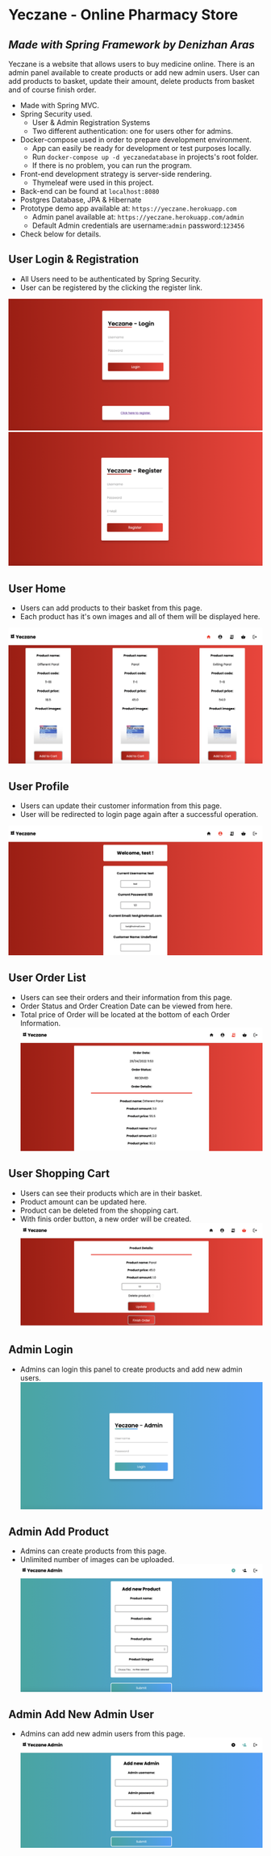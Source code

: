 # Yeczane - Online Pharmacy Store
## _Made with Spring Framework by Denizhan Aras_

Yeczane is a website that allows users to buy medicine online. There is an admin panel available to create products or add new admin users. User can add products to basket, update their amount, delete products from basket and of course finish order.

- Made with Spring MVC.
- Spring Security used.
  - User & Admin Registration Systems
  - Two different authentication: one for users other for admins.
- Docker-compose used in order to prepare development environment.
  - App can easily be ready for development or test purposes locally.
  - Run `docker-compose up -d yeczanedatabase` in projects's root folder.
  - If there is no problem, you can run the program.
- Front-end development strategy is server-side rendering.
  - Thymeleaf were used in this project.
- Back-end can be found at `localhost:8080`
- Postgres Database, JPA & Hibernate
- Prototype demo app available at: `https://yeczane.herokuapp.com`
  - Admin panel available at: `https://yeczane.herokuapp.com/admin`
  - Default Admin credentials are username:`admin` password:`123456`
- Check below for details.

## User Login & Registration
- All Users need to be authenticated by Spring Security.
- User can be registered by the clicking the register link.

![UserLogin](images/userLogin.png)
![UserRegister](images/userRegister.png)

## User Home
- Users can add products to their basket from this page.
- Each product has it's own images and all of them will be displayed here.

![userHome](images/userHome.png)

## User Profile
- Users can update their customer information from this page.
- User will be redirected to login page again after a successful operation.

![userProfile](images/userProfile.png)

## User Order List
- Users can see their orders and their information from this page.
- Order Status and Order Creation Date can be viewed from here.
- Total price of Order will be located at the bottom of each Order Information.
![userProfile](images/userOrderList.png)

## User Shopping Cart
- Users can see their products which are in their basket.
- Product amount can be updated here.
- Product can be deleted from the shopping cart.
- With finis order button, a new order will be created.
  ![userProfile](images/userShoppingCart.png)

## Admin Login
- Admins can login this panel to create products and add new admin users.
  ![adminLogin](images/adminLogin.png)

## Admin Add Product
- Admins can create products from this page.
- Unlimited number of images can be uploaded.
  ![adminProduct](images/adminProduct.png)

## Admin Add New Admin User
- Admins can add new admin users from this page.
  ![adminRegister](images/adminRegister.png)
